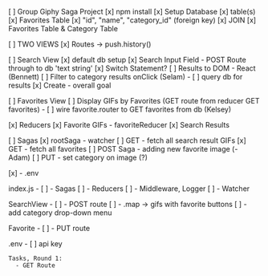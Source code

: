 [ ] Group Giphy Saga Project
  [x] npm install
  [x] Setup Database
    [x] table(s)
      [x] Favorites Table
        [x] "id", "name", "category_id" (foreign key)
    [x] JOIN
      [x] Favorites Table & Category Table

[ ] TWO VIEWS
  [x] Routes -> push.history()

  [ ] Search View
    [x] default db setup
    [x] Search Input Field - POST Route through to db 'text string'
      [x] Switch Statement? 
      [ ] Results to DOM - React  (Bennett)
      [ ] Filter to category results onClick  (Selam)
          - [ ] query db for results
      [x] Create - overall goal

  [ ] Favorites View
    [ ] Display GIFs by Favorites (GET route from reducer GET favorites)
      - [ ] wire favorite.router to GET favorites from db  (Kelsey)

  [x] Reducers
    [x] Favorite GIFs - favoriteReducer
    [x] Search Results

  [ ] Sagas
    [x] rootSaga - watcher
    [ ] GET - fetch all search result GIFs
    [x] GET - fetch all favorites
    [ ] POST Saga - adding new favorite image  (- Adam)
    [ ] PUT - set category on image (?)

  [x] - .env 
    
index.js - 
    [ ] - Sagas
    [ ] - Reducers
    [ ] - Middleware, Logger
    [ ] - Watcher

SearchView -
    [ ] - POST route
    [ ] - .map -> gifs with favorite buttons
    [ ] - add category drop-down menu

Favorite - 
    [ ] - PUT route

  .env -
    [ ] api key

    Tasks, Round 1:
      - GET Route
      